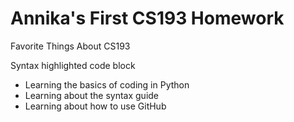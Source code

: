 # Annika's First CS193 Homework

Favorite Things About CS193

Syntax highlighted code block

- Learning the basics of coding in Python
- Learning about the syntax guide
- Learning about how to use GitHub
